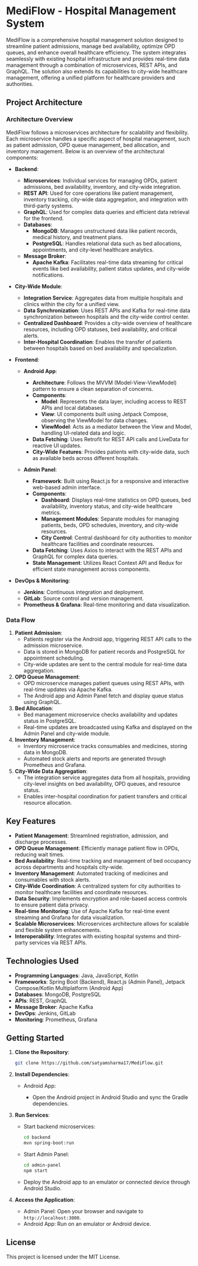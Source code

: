 # MediFlow - Hospital Management System

MediFlow is a comprehensive hospital management solution designed to streamline patient admissions, manage bed availability, optimize OPD queues, and enhance overall healthcare efficiency. The system integrates seamlessly with existing hospital infrastructure and provides real-time data management through a combination of microservices, REST APIs, and GraphQL. The solution also extends its capabilities to city-wide healthcare management, offering a unified platform for healthcare providers and authorities.

## Project Architecture

### Architecture Overview
MediFlow follows a microservices architecture for scalability and flexibility. Each microservice handles a specific aspect of hospital management, such as patient admission, OPD queue management, bed allocation, and inventory management. Below is an overview of the architectural components:

- **Backend**:
  - **Microservices**: Individual services for managing OPDs, patient admissions, bed availability, inventory, and city-wide integration.
  - **REST API**: Used for core operations like patient management, inventory tracking, city-wide data aggregation, and integration with third-party systems.
  - **GraphQL**: Used for complex data queries and efficient data retrieval for the frontend.
  - **Databases**:
    - **MongoDB**: Manages unstructured data like patient records, medical history, and treatment plans.
    - **PostgreSQL**: Handles relational data such as bed allocations, appointments, and city-level healthcare analytics.
  - **Message Broker**:
    - **Apache Kafka**: Facilitates real-time data streaming for critical events like bed availability, patient status updates, and city-wide notifications.

- **City-Wide Module**:
  - **Integration Service**: Aggregates data from multiple hospitals and clinics within the city for a unified view.
  - **Data Synchronization**: Uses REST APIs and Kafka for real-time data synchronization between hospitals and the city-wide control center.
  - **Centralized Dashboard**: Provides a city-wide overview of healthcare resources, including OPD statuses, bed availability, and critical alerts.
  - **Inter-Hospital Coordination**: Enables the transfer of patients between hospitals based on bed availability and specialization.

- **Frontend**:
  - **Android App**:
    - **Architecture**: Follows the MVVM (Model-View-ViewModel) pattern to ensure a clean separation of concerns.
    - **Components**:
      - **Model**: Represents the data layer, including access to REST APIs and local databases.
      - **View**: UI components built using Jetpack Compose, observing the ViewModel for data changes.
      - **ViewModel**: Acts as a mediator between the View and Model, handling UI-related data and logic.
    - **Data Fetching**: Uses Retrofit for REST API calls and LiveData for reactive UI updates.
    - **City-Wide Features**: Provides patients with city-wide data, such as available beds across different hospitals.
  
  - **Admin Panel**:
    - **Framework**: Built using React.js for a responsive and interactive web-based admin interface.
    - **Components**:
      - **Dashboard**: Displays real-time statistics on OPD queues, bed availability, inventory status, and city-wide healthcare metrics.
      - **Management Modules**: Separate modules for managing patients, beds, OPD schedules, inventory, and city-wide resources.
      - **City Control**: Central dashboard for city authorities to monitor healthcare facilities and coordinate resources.
    - **Data Fetching**: Uses Axios to interact with the REST APIs and GraphQL for complex data queries.
    - **State Management**: Utilizes React Context API and Redux for efficient state management across components.

- **DevOps & Monitoring**:
  - **Jenkins**: Continuous integration and deployment.
  - **GitLab**: Source control and version management.
  - **Prometheus & Grafana**: Real-time monitoring and data visualization.

### Data Flow
1. **Patient Admission**: 
   - Patients register via the Android app, triggering REST API calls to the admission microservice.
   - Data is stored in MongoDB for patient records and PostgreSQL for appointment scheduling.
   - City-wide updates are sent to the central module for real-time data aggregation.
2. **OPD Queue Management**:
   - OPD microservice manages patient queues using REST APIs, with real-time updates via Apache Kafka.
   - The Android app and Admin Panel fetch and display queue status using GraphQL.
3. **Bed Allocation**:
   - Bed management microservice checks availability and updates status in PostgreSQL.
   - Real-time updates are broadcasted using Kafka and displayed on the Admin Panel and city-wide module.
4. **Inventory Management**:
   - Inventory microservice tracks consumables and medicines, storing data in MongoDB.
   - Automated stock alerts and reports are generated through Prometheus and Grafana.
5. **City-Wide Data Aggregation**:
   - The integration service aggregates data from all hospitals, providing city-level insights on bed availability, OPD queues, and resource status.
   - Enables inter-hospital coordination for patient transfers and critical resource allocation.

## Key Features

- **Patient Management**: Streamlined registration, admission, and discharge processes.
- **OPD Queue Management**: Efficiently manage patient flow in OPDs, reducing wait times.
- **Bed Availability**: Real-time tracking and management of bed occupancy across departments and hospitals city-wide.
- **Inventory Management**: Automated tracking of medicines and consumables with stock alerts.
- **City-Wide Coordination**: A centralized system for city authorities to monitor healthcare facilities and coordinate resources.
- **Data Security**: Implements encryption and role-based access controls to ensure patient data privacy.
- **Real-time Monitoring**: Use of Apache Kafka for real-time event streaming and Grafana for data visualization.
- **Scalable Microservices**: Microservices architecture allows for scalable and flexible system enhancements.
- **Interoperability**: Integrates with existing hospital systems and third-party services via REST APIs.

## Technologies Used

- **Programming Languages**: Java, JavaScript, Kotlin
- **Frameworks**: Spring Boot (Backend), React.js (Admin Panel), Jetpack Compose/Kotlin Multiplatform (Android App)
- **Databases**: MongoDB, PostgreSQL
- **APIs**: REST, GraphQL
- **Message Broker**: Apache Kafka
- **DevOps**: Jenkins, GitLab
- **Monitoring**: Prometheus, Grafana

## Getting Started

1. **Clone the Repository**:

    ```bash
    git clone https://github.com/satyamsharma17/MediFlow.git
    ```

2. **Install Dependencies**:

    - Android App:
   
      - Open the Android project in Android Studio and sync the Gradle dependencies.
    
3. **Run Services**:
    - Start backend microservices:
  
      ```bash
      cd backend
      mvn spring-boot:run
      ```

    - Start Admin Panel:

      ```bash
      cd admin-panel
      npm start
      ```

    - Deploy the Android app to an emulator or connected device through Android Studio.

4. **Access the Application**: 
    - Admin Panel: Open your browser and navigate to `http://localhost:3000`.
    - Android App: Run on an emulator or Android device.

## License

This project is licensed under the MIT License.
